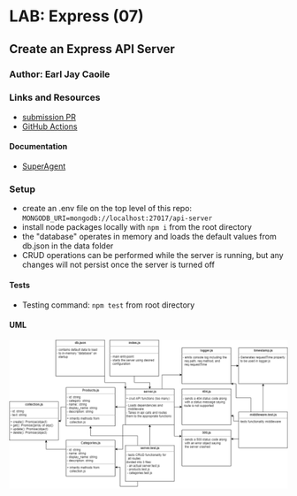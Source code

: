 # LAB: Express (07)

## Create an Express API Server

### Author: Earl Jay Caoile

### Links and Resources

- [submission PR](https://github.com/earljay-caoile-401-advanced-javascript/api-server/pull/1)
- [GitHub Actions](https://github.com/earljay-caoile-401-advanced-javascript/api-server/actions)

#### Documentation

- [SuperAgent](https://visionmedia.github.io/superagent/)

### Setup

- create an .env file on the top level of this repo: `MONGODB_URI=mongodb://localhost:27017/api-server`
- install node packages locally with `npm i` from the root directory
- the "database" operates in memory and loads the default values from db.json in the data folder
- CRUD operations can be performed while the server is running, but any changes will not persist once the server is turned off

#### Tests

- Testing command: `npm test` from root directory

#### UML

![UML Image](lab-07-UML.png "uml diagram")
